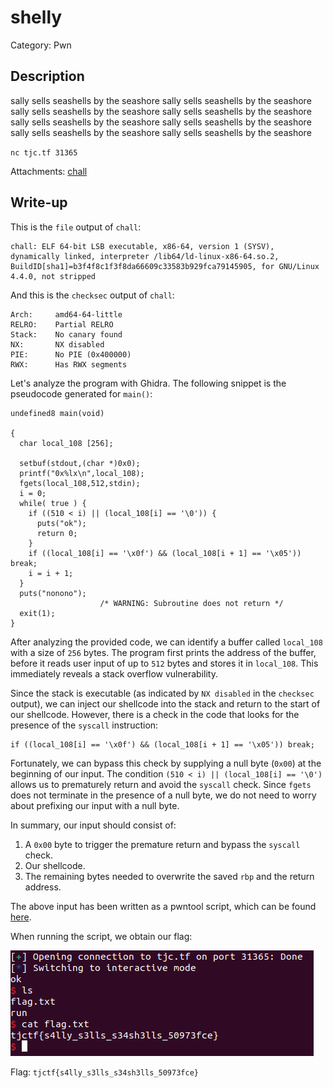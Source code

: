 # shelly
Category: Pwn

## Description
sally sells seashells by the seashore sally sells seashells by the seashore sally sells seashells by the seashore sally sells seashells by the seashore sally sells seashells by the seashore sally sells seashells by the seashore sally sells seashells by the seashore sally sells seashells by the seashore

`nc tjc.tf 31365`

Attachments: [chall](attachments/chall)

## Write-up
This is the `file` output of `chall`:

```
chall: ELF 64-bit LSB executable, x86-64, version 1 (SYSV), dynamically linked, interpreter /lib64/ld-linux-x86-64.so.2, BuildID[sha1]=b3f4f8c1f3f8da66609c33583b929fca79145905, for GNU/Linux 4.4.0, not stripped
```

And this is the `checksec` output of `chall`:

```
Arch:     amd64-64-little
RELRO:    Partial RELRO
Stack:    No canary found
NX:       NX disabled
PIE:      No PIE (0x400000)
RWX:      Has RWX segments
```

Let's analyze the program with Ghidra. The following snippet is the pseudocode generated for `main()`:

```
undefined8 main(void)

{
  char local_108 [256];
  
  setbuf(stdout,(char *)0x0);
  printf("0x%lx\n",local_108);
  fgets(local_108,512,stdin);
  i = 0;
  while( true ) {
    if ((510 < i) || (local_108[i] == '\0')) {
      puts("ok");
      return 0;
    }
    if ((local_108[i] == '\x0f') && (local_108[i + 1] == '\x05')) break;
    i = i + 1;
  }
  puts("nonono");
                    /* WARNING: Subroutine does not return */
  exit(1);
}
```

After analyzing the provided code, we can identify a buffer called `local_108` with a size of `256` bytes. The program first prints the address of the buffer, before it reads user input of up to `512` bytes and stores it in `local_108`. This immediately reveals a stack overflow vulnerability.

Since the stack is executable (as indicated by `NX disabled` in the `checksec` output), we can inject our shellcode into the stack and return to the start of our shellcode. However, there is a check in the code that looks for the presence of the `syscall` instruction:

```
if ((local_108[i] == '\x0f') && (local_108[i + 1] == '\x05')) break;
```

Fortunately, we can bypass this check by supplying a null byte (`0x00`) at the beginning of our input. The condition `(510 < i) || (local_108[i] == '\0') `allows us to prematurely return and avoid the `syscall` check. Since `fgets` does not terminate in the presence of a null byte, we do not need to worry about prefixing our input with a null byte.

In summary, our input should consist of:
1. A `0x00` byte to trigger the premature return and bypass the `syscall` check.
2. Our shellcode.
3. The remaining bytes needed to overwrite the saved `rbp` and the return address.

The above input has been written as a pwntool script, which can be found [here](solution/solve.py).

When running the script, we obtain our flag:

![](solution/image.png)

Flag: `tjctf{s4lly_s3lls_s34sh3lls_50973fce}`
